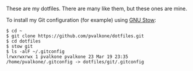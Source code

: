 These are my dotfiles. There are many like them, but these ones are mine.

To install my Git configuration (for example) using [GNU Stow](https://www.gnu.org/software/stow/):

    $ cd ~
    $ git clone https://github.com/pvalkone/dotfiles.git
    $ cd dotfiles
    $ stow git
    $ ls -alF ~/.gitconfig
    lrwxrwxrwx 1 pvalkone pvalkone 23 Mar 19 23:35 /home/pvalkone/.gitconfig -> dotfiles/git/.gitconfig
